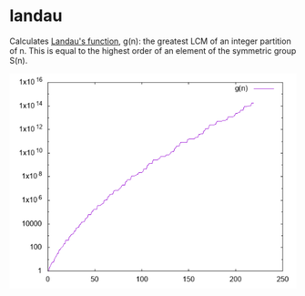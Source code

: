# landau

Calculates [Landau's function](http://mathworld.wolfram.com/LandausFunction.html), g(n): the
greatest LCM of an integer partition of n. This is equal to the highest order of an element of the
symmetric group S(n).

![Graph of Landau's function](graph.png)
